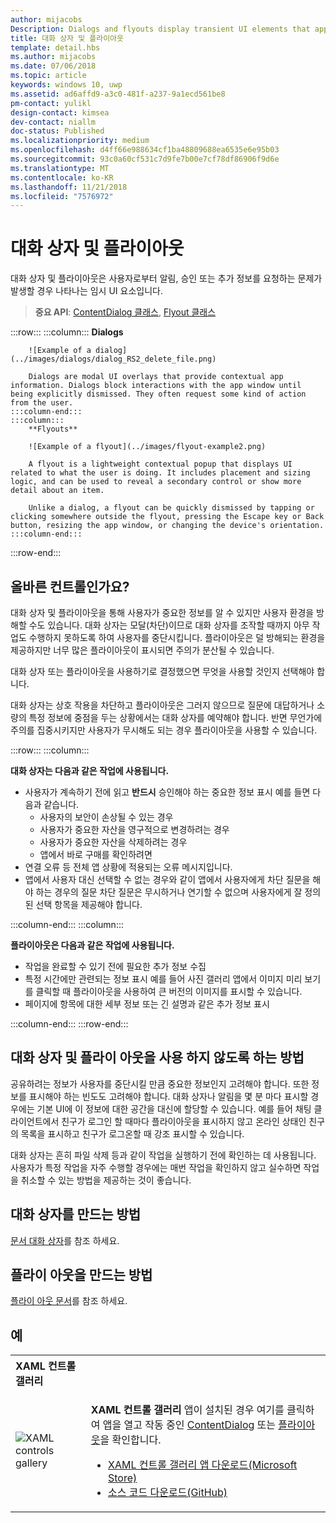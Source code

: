 ```yaml
---
author: mijacobs
Description: Dialogs and flyouts display transient UI elements that appear when the user requests them or when something happens that requires notification or approval.
title: 대화 상자 및 플라이아웃
template: detail.hbs
ms.author: mijacobs
ms.date: 07/06/2018
ms.topic: article
keywords: windows 10, uwp
ms.assetid: ad6affd9-a3c0-481f-a237-9a1ecd561be8
pm-contact: yulikl
design-contact: kimsea
dev-contact: niallm
doc-status: Published
ms.localizationpriority: medium
ms.openlocfilehash: d4ff66e988634cf1ba48809688ea6535e6e95b03
ms.sourcegitcommit: 93c0a60cf531c7d9fe7b00e7cf78df86906f9d6e
ms.translationtype: MT
ms.contentlocale: ko-KR
ms.lasthandoff: 11/21/2018
ms.locfileid: "7576972"
---
```

# <a name="dialogs-and-flyouts"></a>대화 상자 및 플라이아웃



대화 상자 및 플라이아웃은 사용자로부터 알림, 승인 또는 추가 정보를 요청하는 문제가 발생할 경우 나타나는 임시 UI 요소입니다.

> **중요 API**: [ContentDialog 클래스](/uwp/api/Windows.UI.Xaml.Controls.ContentDialog), [Flyout 클래스](/uwp/api/Windows.UI.Xaml.Controls.Flyout)


:::row:::
    :::column:::
        **Dialogs**
        
        ![Example of a dialog](../images/dialogs/dialog_RS2_delete_file.png)

        Dialogs are modal UI overlays that provide contextual app information. Dialogs block interactions with the app window until being explicitly dismissed. They often request some kind of action from the user.
    :::column-end:::
    :::column::: 
        **Flyouts**

        ![Example of a flyout](../images/flyout-example2.png)

        A flyout is a lightweight contextual popup that displays UI related to what the user is doing. It includes placement and sizing logic, and can be used to reveal a secondary control or show more detail about an item.

        Unlike a dialog, a flyout can be quickly dismissed by tapping or clicking somewhere outside the flyout, pressing the Escape key or Back button, resizing the app window, or changing the device's orientation.
    :::column-end:::
:::row-end:::


## <a name="is-this-the-right-control"></a>올바른 컨트롤인가요?

대화 상자 및 플라이아웃을 통해 사용자가 중요한 정보를 알 수 있지만 사용자 환경을 방해할 수도 있습니다. 대화 상자는 모달(차단)이므로 대화 상자를 조작할 때까지 아무 작업도 수행하지 못하도록 하여 사용자를 중단시킵니다. 플라이아웃은 덜 방해되는 환경을 제공하지만 너무 많은 플라이아웃이 표시되면 주의가 분산될 수 있습니다.

대화 상자 또는 플라이아웃을 사용하기로 결정했으면 무엇을 사용할 것인지 선택해야 합니다.

대화 상자는 상호 작용을 차단하고 플라이아웃은 그러지 않으므로 질문에 대답하거나 소량의 특정 정보에 중점을 두는 상황에서는 대화 상자를 예약해야 합니다. 반면 무언가에 주의를 집중시키지만 사용자가 무시해도 되는 경우 플라이아웃을 사용할 수 있습니다.

:::row:::
    :::column:::
   <p><b>대화 상자는 다음과 같은 작업에 사용됩니다.</b> <br/>
<ul>
<li>사용자가 계속하기 전에 읽고 <b>반드시</b> 승인해야 하는 중요한 정보 표시 예를 들면 다음과 같습니다.
<ul>
  <li>사용자의 보안이 손상될 수 있는 경우</li>
  <li>사용자가 중요한 자산을 영구적으로 변경하려는 경우</li>
  <li>사용자가 중요한 자산을 삭제하려는 경우</li>
  <li>앱에서 바로 구매를 확인하려면</li>
</ul>

</li>
<li>연결 오류 등 전체 앱 상황에 적용되는 오류 메시지입니다.</li>
<li>앱에서 사용자 대신 선택할 수 없는 경우와 같이 앱에서 사용자에게 차단 질문을 해야 하는 경우의 질문 차단 질문은 무시하거나 연기할 수 없으며 사용자에게 잘 정의된 선택 항목을 제공해야 합니다.</li>
</ul>
</p>
    :::column-end:::
    :::column:::
   <p><b>플라이아웃은 다음과 같은 작업에 사용됩니다.</b> <br/>
<ul>
<li>작업을 완료할 수 있기 전에 필요한 추가 정보 수집</li>
<li>특정 시간에만 관련되는 정보 표시 예를 들어 사진 갤러리 앱에서 이미지 미리 보기를 클릭할 때 플라이아웃을 사용하여 큰 버전의 이미지를 표시할 수 있습니다.</li>
<li>페이지에 항목에 대한 세부 정보 또는 긴 설명과 같은 추가 정보 표시</li>
</ul></p>
    :::column-end:::
:::row-end:::


## <a name="ways-to-avoid-using-dialogs-and-flyouts"></a>대화 상자 및 플라이 아웃을 사용 하지 않도록 하는 방법

공유하려는 정보가 사용자를 중단시킬 만큼 중요한 정보인지 고려해야 합니다. 또한 정보를 표시해야 하는 빈도도 고려해야 합니다. 대화 상자나 알림을 몇 분 마다 표시할 경우에는 기본 UI에 이 정보에 대한 공간을 대신에 할당할 수 있습니다. 예를 들어 채팅 클라이언트에서 친구가 로그인 할 때마다 플라이아웃을 표시하지 않고 온라인 상태인 친구의 목록을 표시하고 친구가 로그온할 때 강조 표시할 수 있습니다.

대화 상자는 흔히 파일 삭제 등과 같이 작업을 실행하기 전에 확인하는 데 사용됩니다. 사용자가 특정 작업을 자주 수행할 경우에는 매번 작업을 확인하지 않고 실수하면 작업을 취소할 수 있는 방법을 제공하는 것이 좋습니다.

## <a name="how-to-create-a-dialog"></a>대화 상자를 만드는 방법

[문서 대화 상자](dialogs.md)를 참조 하세요. 

## <a name="how-to-create-a-flyout"></a>플라이 아웃을 만드는 방법

[플라이 아웃 문서](flyouts.md)를 참조 하세요. 

## <a name="examples"></a>예

<table>
<th align="left">XAML 컨트롤 갤러리<th>
<tr>
<td><img src="../images/xaml-controls-gallery-sm.png" alt="XAML controls gallery"></img></td>
<td>
    <p><strong style="font-weight: semi-bold">XAML 컨트롤 갤러리</strong> 앱이 설치된 경우 여기를 클릭하여 앱을 열고 작동 중인 <a href="xamlcontrolsgallery:/item/ContentDialog">ContentDialog</a> 또는 <a href="xamlcontrolsgallery:/item/Flyout">플라이아웃</a>을 확인합니다.</p>
    <ul>
    <li><a href="https://www.microsoft.com/store/productId/9MSVH128X2ZT">XAML 컨트롤 갤러리 앱 다운로드(Microsoft Store)</a></li>
    <li><a href="https://github.com/Microsoft/Windows-universal-samples/tree/master/Samples/XamlUIBasics">소스 코드 다운로드(GitHub)</a></li>
    </ul>
</td>
</tr>
</table>

